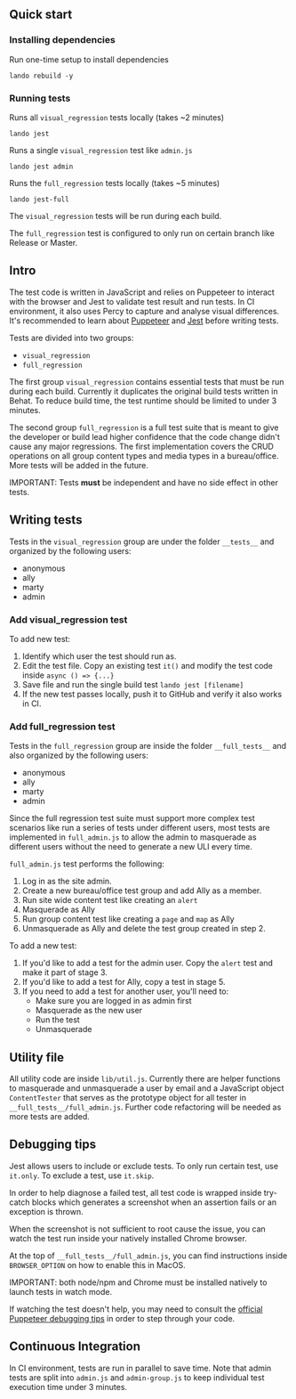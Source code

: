 ## Quick start

### Installing dependencies
Run one-time setup to install dependencies
```
lando rebuild -y
```

### Running tests
Runs all `visual_regression` tests locally (takes ~2 minutes)
```
lando jest
```

Runs a single `visual_regression` test like `admin.js`
```
lando jest admin
```

Runs the `full_regression` tests locally (takes ~5 minutes)
```
lando jest-full
```

The `visual_regression` tests will be run during each build.

The `full_regression` test is configured to only run on certain branch like Release or Master.

## Intro
The test code is written in JavaScript and relies on Puppeteer to interact with the browser and Jest to validate test result and run tests. In CI environment, it also uses Percy to capture and analyse visual differences. It's recommended to learn about [Puppeteer](https://developers.google.com/web/tools/puppeteer/get-started) and [Jest](https://jestjs.io/docs/getting-started) before writing tests.

Tests are divided into two groups:

- `visual_regression`
- `full_regression`

The first group `visual_regression` contains essential tests that must be run during each build. Currently it duplicates the original build tests written in Behat. To reduce build time, the test runtime should be limited to under 3 minutes.

The second group `full_regression` is a full test suite that is meant to give the developer or build lead higher confidence that the code change didn't cause any major regressions. The first implementation covers the CRUD operations on all group content types and media types in a bureau/office. More tests will be added in the future.

IMPORTANT: Tests **must** be independent and have no side effect in other tests.
## Writing tests
Tests in the `visual_regression` group are under the folder `__tests__` and organized by the following users:
- anonymous
- ally
- marty
- admin

### Add visual_regression test
To add new test:
1. Identify which user the test should run as.
2. Edit the test file. Copy an existing test `it()` and modify the test code inside `async () => {...}`
3. Save file and run the single build test `lando jest [filename]`
4. If the new test passes locally, push it to GitHub and verify it also works in CI.

### Add full_regression test
Tests in the `full_regression` group are inside the folder `__full_tests__` and also organized by the following users:
- anonymous
- ally
- marty
- admin

Since the full regression test suite must support more complex test scenarios like run a series of tests under different users, most tests are implemented in `full_admin.js` to allow the admin to masquerade as different users without the need to generate a new ULI every time.

`full_admin.js` test performs the following:

1. Log in as the site admin.
2. Create a new bureau/office test group and add Ally as a member.
3. Run site wide content test like creating an `alert`
4. Masquerade as Ally
5. Run group content test like creating a `page` and `map` as Ally
6. Unmasquerade as Ally and delete the test group created in step 2.

To add a new test:

1. If you'd like to add a test for the admin user. Copy the `alert` test and make it part of stage 3.
1. If you'd like to add a test for Ally, copy a test in stage 5.
1. If you need to add a test for another user, you'll need to:
    - Make sure you are logged in as admin first
    - Masquerade as the new user
    - Run the test
    - Unmasquerade

## Utility file
All utility code are inside `lib/util.js`. Currently there are helper functions to masquerade and unmasquerade a user by email and a JavaScript object `ContentTester` that serves as the prototype object for all tester in `__full_tests__/full_admin.js`. Further code refactoring will be needed as more tests are added.

## Debugging tips
Jest allows users to include or exclude tests. To only run certain test, use `it.only`. To exclude a test, use `it.skip`.

In order to help diagnose a failed test, all test code is wrapped inside try-catch blocks which generates a screenshot when an assertion fails or an exception is thrown.

When the screenshot is not sufficient to root cause the issue, you can watch the test run inside your natively installed Chrome browser.

At the top of `__full_tests__/full_admin.js`, you can find instructions inside `BROWSER_OPTION` on how to enable this in MacOS.

IMPORTANT: both node/npm and Chrome must be installed natively to launch tests in watch mode.

If watching the test doesn't help, you may need to consult the [official Puppeteer debugging tips](https://developers.google.com/web/tools/puppeteer/debugging) in order to step through your code.

## Continuous Integration

In CI environment, tests are run in parallel to save time. Note that admin tests are split into `admin.js` and `admin-group.js` to keep individual test execution time under 3 minutes.
